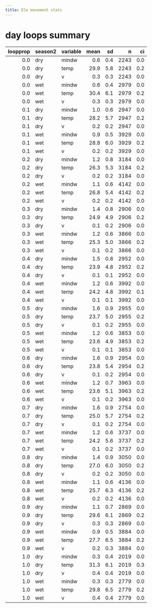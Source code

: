 ```yaml
---
title: Ele movement stats
---
```


# day loops summary

| loopprop|season2 |variable | mean|  sd|    n|  ci|
|--------:|:-------|:--------|----:|---:|----:|---:|
|      0.0|dry     |mindw    |  0.6| 0.4| 2243| 0.0|
|      0.0|dry     |temp     | 29.9| 5.8| 2243| 0.2|
|      0.0|dry     |v        |  0.3| 0.3| 2243| 0.0|
|      0.0|wet     |mindw    |  0.6| 0.4| 2979| 0.0|
|      0.0|wet     |temp     | 30.4| 6.1| 2979| 0.2|
|      0.0|wet     |v        |  0.3| 0.3| 2979| 0.0|
|      0.1|dry     |mindw    |  1.0| 0.6| 2947| 0.0|
|      0.1|dry     |temp     | 28.2| 5.7| 2947| 0.2|
|      0.1|dry     |v        |  0.2| 0.2| 2947| 0.0|
|      0.1|wet     |mindw    |  0.9| 0.5| 3929| 0.0|
|      0.1|wet     |temp     | 28.8| 6.0| 3929| 0.2|
|      0.1|wet     |v        |  0.2| 0.2| 3929| 0.0|
|      0.2|dry     |mindw    |  1.2| 0.8| 3184| 0.0|
|      0.2|dry     |temp     | 26.3| 5.3| 3184| 0.2|
|      0.2|dry     |v        |  0.2| 0.2| 3184| 0.0|
|      0.2|wet     |mindw    |  1.1| 0.6| 4142| 0.0|
|      0.2|wet     |temp     | 26.8| 5.4| 4142| 0.2|
|      0.2|wet     |v        |  0.2| 0.2| 4142| 0.0|
|      0.3|dry     |mindw    |  1.4| 0.8| 2906| 0.0|
|      0.3|dry     |temp     | 24.9| 4.9| 2906| 0.2|
|      0.3|dry     |v        |  0.1| 0.2| 2906| 0.0|
|      0.3|wet     |mindw    |  1.2| 0.6| 3866| 0.0|
|      0.3|wet     |temp     | 25.3| 5.0| 3866| 0.2|
|      0.3|wet     |v        |  0.1| 0.2| 3866| 0.0|
|      0.4|dry     |mindw    |  1.5| 0.8| 2952| 0.0|
|      0.4|dry     |temp     | 23.9| 4.8| 2952| 0.2|
|      0.4|dry     |v        |  0.1| 0.1| 2952| 0.0|
|      0.4|wet     |mindw    |  1.2| 0.6| 3992| 0.0|
|      0.4|wet     |temp     | 24.2| 4.8| 3992| 0.1|
|      0.4|wet     |v        |  0.1| 0.1| 3992| 0.0|
|      0.5|dry     |mindw    |  1.6| 0.9| 2955| 0.0|
|      0.5|dry     |temp     | 23.7| 5.0| 2955| 0.2|
|      0.5|dry     |v        |  0.1| 0.2| 2955| 0.0|
|      0.5|wet     |mindw    |  1.2| 0.6| 3853| 0.0|
|      0.5|wet     |temp     | 23.6| 4.9| 3853| 0.2|
|      0.5|wet     |v        |  0.1| 0.1| 3853| 0.0|
|      0.6|dry     |mindw    |  1.6| 0.9| 2954| 0.0|
|      0.6|dry     |temp     | 23.8| 5.4| 2954| 0.2|
|      0.6|dry     |v        |  0.1| 0.2| 2954| 0.0|
|      0.6|wet     |mindw    |  1.2| 0.7| 3963| 0.0|
|      0.6|wet     |temp     | 23.6| 5.1| 3963| 0.2|
|      0.6|wet     |v        |  0.1| 0.2| 3963| 0.0|
|      0.7|dry     |mindw    |  1.6| 0.9| 2754| 0.0|
|      0.7|dry     |temp     | 25.0| 5.7| 2754| 0.2|
|      0.7|dry     |v        |  0.1| 0.2| 2754| 0.0|
|      0.7|wet     |mindw    |  1.2| 0.6| 3737| 0.0|
|      0.7|wet     |temp     | 24.2| 5.6| 3737| 0.2|
|      0.7|wet     |v        |  0.1| 0.2| 3737| 0.0|
|      0.8|dry     |mindw    |  1.4| 0.9| 3050| 0.0|
|      0.8|dry     |temp     | 27.0| 6.0| 3050| 0.2|
|      0.8|dry     |v        |  0.2| 0.2| 3050| 0.0|
|      0.8|wet     |mindw    |  1.1| 0.6| 4136| 0.0|
|      0.8|wet     |temp     | 25.7| 6.3| 4136| 0.2|
|      0.8|wet     |v        |  0.2| 0.2| 4136| 0.0|
|      0.9|dry     |mindw    |  1.1| 0.7| 2869| 0.0|
|      0.9|dry     |temp     | 29.6| 6.1| 2869| 0.2|
|      0.9|dry     |v        |  0.3| 0.3| 2869| 0.0|
|      0.9|wet     |mindw    |  0.9| 0.5| 3884| 0.0|
|      0.9|wet     |temp     | 27.7| 6.5| 3884| 0.2|
|      0.9|wet     |v        |  0.2| 0.3| 3884| 0.0|
|      1.0|dry     |mindw    |  0.3| 0.4| 2019| 0.0|
|      1.0|dry     |temp     | 31.3| 6.1| 2019| 0.3|
|      1.0|dry     |v        |  0.4| 0.4| 2019| 0.0|
|      1.0|wet     |mindw    |  0.3| 0.3| 2779| 0.0|
|      1.0|wet     |temp     | 29.8| 6.5| 2779| 0.2|
|      1.0|wet     |v        |  0.4| 0.4| 2779| 0.0|
